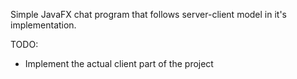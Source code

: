 Simple JavaFX chat program that follows server-client model in it's implementation. 

TODO:
- Implement the actual client part of the project
